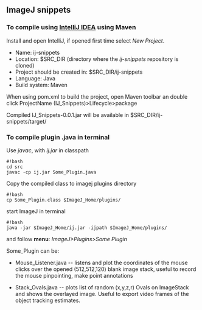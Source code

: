 ## ImageJ snippets

### To compile using [IntelliJ IDEA](https://www.jetbrains.com/idea/) using Maven
Install and open IntelliJ, if opened first time select *New Project*.
+ Name: ij-snippets
+ Location: $SRC_DIR (directory where the _ij-snippets_ repository is cloned)
+ Project should be created in: $SRC_DIR/ij-snippets
+ Language: Java
+ Build system: Maven

When using pom.xml to build the project, open Maven toolbar an double click ProjectName (IJ_Snippets)>Lifecycle>package

Compiled IJ_Snippets-0.0.1.jar will be available in $SRC_DIR/ij-snippets/target/

### To compile plugin .java in terminal
Use _javac_, with _ij.jar_ in classpath
```
#!bash
cd src
javac -cp ij.jar Some_Plugin.java

```
Copy the compiled class to imagej plugins directory
```
#!bash
cp Some_Plugin.class $ImageJ_Home/plugins/
```
start ImageJ in terminal
```
#!bash
java -jar $ImageJ_Home/ij.jar -ijpath $ImageJ_Home/plugins/
```
and follow **menu**: *ImageJ>Plugins>Some Plugin*

Some_Plugin can be:

* Mouse_Listener.java -- listens and plot the coordinates of the mouse clicks over the opened (512,512,120) blank image stack, useful to record the mouse pinpointing, make point annotations

* Stack_Ovals.java -- plots list of random (x,y,z,r) Ovals on ImageStack and shows the overlayed image. Useful to export video frames of the object tracking estimates.
